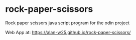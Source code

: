 # rock-paper-scissors
Rock paper scissors java script program for the odin project

Web App at: https://alan-w25.github.io/rock-paper-scissors/
